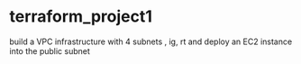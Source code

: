 # terraform_project1
build a VPC infrastructure with 4 subnets , ig, rt and deploy an EC2 instance into the public subnet 
